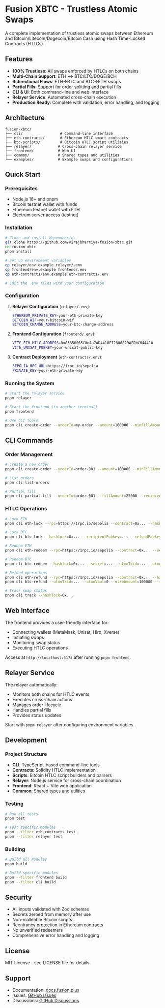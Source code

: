 # Fusion XBTC - Trustless Atomic Swaps

A complete implementation of trustless atomic swaps between Ethereum and Bitcoin/Litecoin/Dogecoin/Bitcoin Cash using Hash Time-Locked Contracts (HTLCs).

## Features

- **100% Trustless**: All swaps enforced by HTLCs on both chains
- **Multi-Chain Support**: ETH ↔ BTC/LTC/DOGE/BCH
- **Bidirectional Flows**: ETH→BTC and BTC→ETH swaps
- **Partial Fills**: Support for order splitting and partial fills
- **CLI & UI**: Both command-line and web interface
- **Relayer Service**: Automated cross-chain execution
- **Production Ready**: Complete with validation, error handling, and logging

## Architecture

```
fusion-xbtc/
├── cli/                 # Command-line interface
├── eth-contracts/       # Ethereum HTLC smart contracts
├── btc-scripts/         # Bitcoin HTLC script utilities
├── relayer/            # Cross-chain relayer service
├── frontend/           # Web UI
├── common/             # Shared types and utilities
└── examples/           # Example swaps and configurations
```

## Quick Start

### Prerequisites

- Node.js 18+ and pnpm
- Bitcoin testnet wallet with funds
- Ethereum testnet wallet with ETH
- Electrum server access (testnet)

### Installation

```bash
# Clone and install dependencies
git clone https://github.com/virajbhartiya/fusion-xbtc.git
cd fusion-xbtc
pnpm install

# Set up environment variables
cp relayer/env.example relayer/.env
cp frontend/env.example frontend/.env
cp eth-contracts/env.example eth-contracts/.env

# Edit the .env files with your configuration
```

### Configuration

1. **Relayer Configuration** (`relayer/.env`):
   ```bash
   ETHEREUM_PRIVATE_KEY=your-eth-private-key
   BITCOIN_WIF=your-bitcoin-wif
   BITCOIN_CHANGE_ADDRESS=your-btc-change-address
   ```

2. **Frontend Configuration** (`frontend/.env`):
   ```bash
   VITE_ETH_HTLC_ADDRESS=0x03350065C0eAa7AD4410F72806E29AFDbC64A410
   VITE_UNISAT_PUBKEY=your-unisat-public-key
   ```

3. **Contract Deployment** (`eth-contracts/.env`):
   ```bash
   SEPOLIA_RPC_URL=https://1rpc.io/sepolia
   PRIVATE_KEY=your-eth-private-key
   ```

### Running the System

```bash
# Start the relayer service
pnpm relayer

# Start the frontend (in another terminal)
pnpm frontend

# Use CLI tools
pnpm cli create-order --orderId=my-order --amount=100000 --minFillAmount=10000 --maxFillAmount=50000 --recipientAddress=tb1q... --refundAddress=tb1q...
```

## CLI Commands

### Order Management
```bash
# Create a new order
pnpm cli create-order --orderId=order-001 --amount=100000 --minFillAmount=10000 --maxFillAmount=50000 --recipientAddress=tb1q... --refundAddress=tb1q...

# List orders
pnpm cli list-orders

# Partial fill
pnpm cli partial-fill --orderId=order-001 --fillAmount=25000 --recipientPubkey=... --refundPubkey=... --locktime=3600
```

### HTLC Operations
```bash
# Lock ETH
pnpm cli eth-lock --rpc=https://1rpc.io/sepolia --contract=0x... --hashlock=0x... --timelock=3600 --recipient=0x... --amount=0.01 --senderPrivkey=0x...

# Lock BTC
pnpm cli btc-lock --hashlock=0x... --recipientPubkey=... --refundPubkey=... --locktime=3600 --amount=100000 --utxos='[...]' --changeAddress=tb1q... --feeSats=1000 --electrumHost=testnet.hsmiths.com --electrumPort=53011

# Redeem ETH
pnpm cli eth-redeem --rpc=https://1rpc.io/sepolia --contract=0x... --secret=... --senderPrivkey=0x...

# Redeem BTC
pnpm cli btc-redeem --hashlock=0x... --secret=... --utxoTxid=... --utxoVout=0 --utxoAmount=100000 --redeemPrivkey=... --htlcRecipientPubkey=... --htlcRefundPubkey=... --htlcLocktime=3600 --htlcScript=... --destAddress=tb1q... --feeSats=1000 --electrumHost=testnet.hsmiths.com --electrumPort=53011

# Refund operations
pnpm cli eth-refund --rpc=https://1rpc.io/sepolia --contract=0x... --hashlock=0x... --senderPrivkey=0x...
pnpm cli btc-refund --utxoTxid=... --utxoVout=0 --utxoAmount=100000 --refundPrivkey=... --htlcRecipientPubkey=... --htlcRefundPubkey=... --htlcLocktime=3600 --htlcScript=... --destAddress=tb1q... --feeSats=1000 --electrumHost=testnet.hsmiths.com --electrumPort=53011

# Track swap status
pnpm cli track --hashlock=0x...
```

## Web Interface

The frontend provides a user-friendly interface for:
- Connecting wallets (MetaMask, Unisat, Hiro, Xverse)
- Initiating swaps
- Monitoring swap status
- Executing HTLC operations

Access at `http://localhost:5173` after running `pnpm frontend`.

## Relayer Service

The relayer automatically:
- Monitors both chains for HTLC events
- Executes cross-chain actions
- Manages order lifecycle
- Handles partial fills
- Provides status updates

Start with `pnpm relayer` after configuring environment variables.

## Development

### Project Structure
- **CLI**: TypeScript-based command-line tools
- **Contracts**: Solidity HTLC implementation
- **Scripts**: Bitcoin HTLC script builders and parsers
- **Relayer**: Node.js service for cross-chain coordination
- **Frontend**: React + Vite web application
- **Common**: Shared types and utilities

### Testing
```bash
# Run all tests
pnpm test

# Test specific modules
pnpm --filter eth-contracts test
pnpm --filter relayer test
```

### Building
```bash
# Build all modules
pnpm build

# Build specific modules
pnpm --filter frontend build
pnpm --filter cli build
```

## Security

- All inputs validated with Zod schemas
- Secrets zeroed from memory after use
- Non-malleable Bitcoin scripts
- Reentrancy protection in Ethereum contracts
- No unverified redeemers
- Comprehensive error handling and logging

## License

MIT License - see LICENSE file for details.

## Support

- Documentation: [docs.fusion.plus](https://docs.fusion.plus/)
- Issues: [GitHub Issues](https://github.com/art3mis/fusion-xbtc/issues)
- Discussions: [GitHub Discussions](https://github.com/art3mis/fusion-xbtc/discussions) 